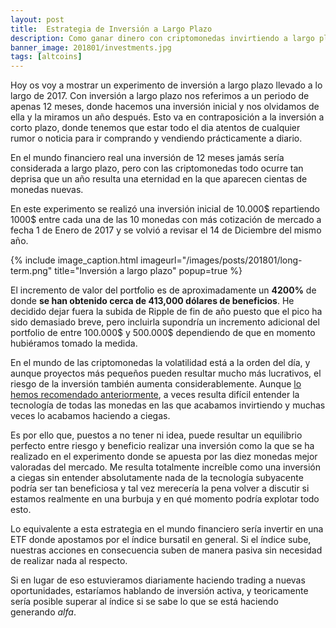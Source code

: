 ```yaml
---
layout: post
title:  Estrategia de Inversión a Largo Plazo
description: Como ganar dinero con criptomonedas invirtiendo a largo plazo
banner_image: 201801/investments.jpg
tags: [altcoins]
---
```


Hoy os voy a mostrar un experimento de inversión a largo plazo llevado a lo largo de 2017. Con inversión a largo plazo nos referimos a un periodo de apenas 12 meses, donde hacemos una inversión inicial y nos olvidamos de ella y la miramos un año después.
Esto va en contraposición a la inversión a corto plazo, donde tenemos que estar todo el dia atentos de cualquier rumor o noticia para ir comprando y vendiendo prácticamente a diario.

<!--more-->

En el mundo financiero real una inversión de 12 meses jamás sería considerada a largo plazo, pero con las criptomonedas todo ocurre tan deprisa que un año resulta una eternidad en la que aparecen cientas de monedas nuevas.

En este experimento se realizó una inversión inicial de 10.000$ repartiendo 1000$ entre cada una de las 10 monedas con más cotización de mercado a fecha 1 de Enero de 2017 y se volvió a revisar el 14 de Diciembre del mismo año.

{% include image_caption.html imageurl="/images/posts/201801/long-term.png" title="Inversión a largo plazo" popup=true %}

<!-- {:.table.table-striped.table-bordered.table-hover.table-condensed.table-collapsable}
|        Nombre        | Símbolo  | Inversión ($)       | Precio 01/2017 |  Unidades   | Precio 12/2017 | Valor Final ($)                          |
|:--------------------:|:--------:|:-------------------:|:--------------:|:-----------:|:--------------:|:----------------------------------------:|
| Bitcoin              | BTC      |      1,000          | 963.06         | 1.03835     | 16638.90       | 17,173.28                                |
| Ethereum             | ETH      |      1,000          | 8.26           | 8.26        | 686.83         | 83,151.33                                |
| Ripple               | XRP      |      1,000          | 0.01           | 152905.1988 | 0.70           | 107,033.64                               |
| Litecoin             | LTC      |      1,000          | 4.37           | 228.83229   | 287.59         | 65,810.07                                |
| Monero               | XMR      |      1,000          | 13.58          | 73.6377     | 308.62         | 22,726.07                                |
| Ethereum Classic     | ETC      |      1,000          | 1.45           | 689.655     | 30.69          | 21,165.52                                |
| Dash                 | DASH     |      1,000          | 11.26          | 88.80994    | 889            | 78,952.04                                |
| MaidsafeCoin         | MAID     |      1,000          | 0.10           | 10082.271   | 0.56           | 5,646.02                                 |
| Augur                | REP      |      1,000          | 3.79           | 263.852     | 35.67          | 9,411.61                                 |
| Steem                | STEEM    |      1,000          | 0.17           | 5874.888    | 2.03           | 11,926.02                                |
|                      |          |      **10,000$**    |                |             |                | <span class="profits">422,995.60$</span> | -->

El incremento de valor del portfolio es de aproximadamente un **4200%** de donde **se han obtenido cerca de 413,000 dólares de beneficios**.
He decidido dejar fuera la subida de Ripple de fin de año puesto que el pico ha sido demasiado breve, pero incluirla supondría un incremento adicional del portfolio de entre 100.000$ y 500.000$ dependiendo de que en momento hubiéramos tomado la medida.

En el mundo de las criptomonedas la volatilidad está a la orden del día, y aunque proyectos más pequeños pueden resultar mucho más lucrativos, el riesgo de la inversión también aumenta considerablemente. Aunque [lo hemos recomendado anteriormente](/principales-errores-traders), a veces resulta difícil entender la tecnología de todas las monedas en las que acabamos invirtiendo y muchas veces lo acabamos haciendo a ciegas.

Es por ello que, puestos a no tener ni idea, puede resultar un equilibrio perfecto entre riesgo y beneficio realizar una inversión como la que se ha realizado en el experimento donde se apuesta por las diez monedas mejor valoradas del mercado. Me resulta totalmente increíble como una inversión a ciegas sin entender absolutamente nada de la tecnología subyacente podría ser tan beneficiosa y tal vez merecería la pena volver a discutir si estamos realmente en una burbuja y en qué momento podría explotar todo esto.

Lo equivalente a esta estrategia en el mundo financiero sería invertir en una ETF donde apostamos por el índice bursatil en general. Si el índice sube, nuestras acciones en consecuencia suben de manera pasiva sin necesidad de realizar nada al respecto.

Si en lugar de eso estuvieramos diariamente haciendo trading a nuevas oportunidades, estaríamos hablando de inversión activa, y teoricamente sería posible superar al índice si se sabe lo que se está haciendo generando *alfa*.



